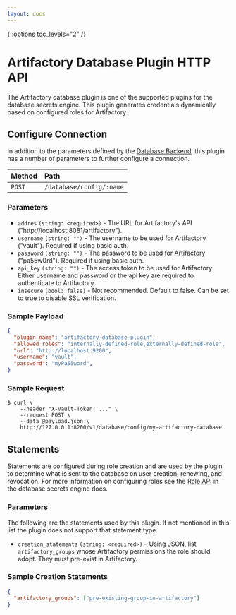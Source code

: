 ```yaml
---
layout: docs
---
```


{::options toc_levels="2" /}

# Artifactory Database Plugin HTTP API

The Artifactory database plugin is one of the supported plugins for the database
secrets engine. This plugin generates credentials dynamically based on
configured roles for Artifactory.

## Configure Connection

In addition to the parameters defined by the [Database
Backend](/api/secret/databases/index.html#configure-connection), this plugin
has a number of parameters to further configure a connection.

| Method   | Path                         |
| :--------------------------- | :--------------------- |
| `POST`   | `/database/config/:name`     |

### Parameters

- `addres` `(string: <required>)` - The URL for Artifactory's API ("http://localhost:8081/artifactory").
- `username` `(string: "")` - The username to be used for Artifactory ("vault"). Required if using basic auth.
- `password` `(string: "")` - The password to be used for Artifactory ("pa55w0rd"). Required if using basic auth.
- `api_key` `(string: "")` - The access token to be used for Artifactory. Either username and password or the api key are required to authenticate to Artifactory.
- `insecure` `(bool: false)` - Not recommended. Default to false. Can be set to true to disable SSL verification.

### Sample Payload

```json
{
  "plugin_name": "artifactory-database-plugin",
  "allowed_roles": "internally-defined-role,externally-defined-role",
  "url": "http://localhost:9200",
  "username": "vault",
  "password": "myPa55word",
}
```

### Sample Request

```
$ curl \
    --header "X-Vault-Token: ..." \
    --request POST \
    --data @payload.json \
    http://127.0.0.1:8200/v1/database/config/my-artifactory-database
```

## Statements

Statements are configured during role creation and are used by the plugin to
determine what is sent to the database on user creation, renewing, and
revocation. For more information on configuring roles see the [Role
API](/api/secret/databases/index.html#create-role) in the database secrets engine docs.

### Parameters

The following are the statements used by this plugin. If not mentioned in this
list the plugin does not support that statement type.

- `creation_statements` `(string: <required>)` – Using JSON, list
  `artifactory_groups` whose Artifactory permissions the role should adopt.
  They must pre-exist in Artifactory.

### Sample Creation Statements
```json
{
  "artifactory_groups": ["pre-existing-group-in-artifactory"]
}
```
